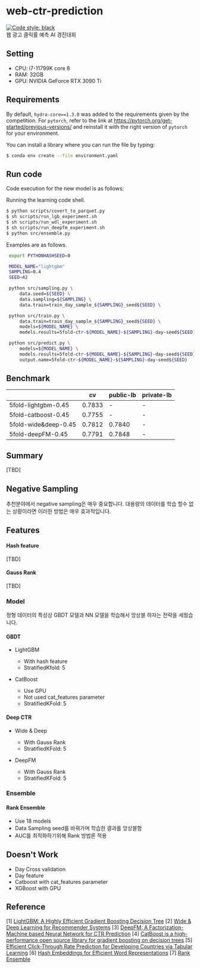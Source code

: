 # web-ctr-prediction
[![Code style: black](https://img.shields.io/badge/code%20style-black-000000.svg)](https://github.com/psf/black)  
웹 광고 클릭률 예측 AI 경진대회


## Setting
- CPU: i7-11799K core 8
- RAM: 32GB
- GPU: NVIDIA GeForce RTX 3090 Ti


## Requirements

By default, `hydra-core==1.3.0` was added to the requirements given by the competition.
For `pytorch`, refer to the link at https://pytorch.org/get-started/previous-versions/ and reinstall it with the right version of `pytorch` for your environment.

You can install a library where you can run the file by typing:

```sh
$ conda env create --file environment.yaml
```

## Run code

Code execution for the new model is as follows:

Running the learning code shell.

   ```sh
   $ python scripts/covert_to_parquet.py
   $ sh scripts/run_lgb_experiment.sh
   $ sh scripts/run_wdl_experiment.sh
   $ sh scripts/run_deepfm_experiment.sh
   $ python src/ensemble.py
   ```

   Examples are as follows.

   ```sh
    export PYTHONHASHSEED=0

    MODEL_NAME="lightgbm"
    SAMPLING=0.4
    SEED=42

    python src/sampling.py \
        data.seed=${SEED} \
        data.sampling=${SAMPLING} \
        data.train=train_day_sample_${SAMPLING}_seed${SEED} \

    python src/train.py \
        data.train=train_day_sample_${SAMPLING}_seed${SEED} \
        models=${MODEL_NAME} \
        models.results=5fold-ctr-${MODEL_NAME}-${SAMPLING}-day-seed${SEED}

    python src/predict.py \
        models=${MODEL_NAME} \
        models.results=5fold-ctr-${MODEL_NAME}-${SAMPLING}-day-seed${SEED} \
        output.name=5fold-ctr-${MODEL_NAME}-${SAMPLING}-day-seed${SEED}
   ```


## Benchmark
||cv|public-lb|private-lb|
|-----|--|---------|----------|
|5fold-lightgbm-0.45|0.7833|-|-|
|5fold-catboost-0.45|0.7755|-|-|
|5fold-wide&deep-0.45|0.7812|0.7840|-|
|5fold-deepFM-0.45|0.7791|0.7848|-|


## Summary
[TBD]

## Negative Sampling
추천분야에서 negative sampling은 매우 중요합니다. 대용량의 데이터를 학습 할수 없는 상황이라면 이러한 방법은 매우 효과적입니다.

## Features
#### Hash feature
[TBD]

#### Gauss Rank
[TBD]

### Model
정형 데이터의 특성상 GBDT 모델과 NN 모델을 학습해서 앙상블 하자는 전략을 세웠습니다.

#### GBDT
+ LightGBM
    + With hash feature
    + StratifiedKfold: 5

+ CatBoost
    + Use GPU
    + Not used cat_features parameter
    + StratifiedKFold: 5

#### Deep CTR
+ Wide & Deep
    + With Gauss Rank
    + StratifiedKFold: 5  

+ DeepFM
    + With Gauss Rank
    + StratifiedKFold: 5

### Ensemble
#### Rank Ensemble 
+ Use 18 models
+ Data Sampling seed를 바꿔가며 학습한 결과를 앙상블함
+ AUC를 최적화하기위해 Rank 방법론 적용

## Doesn't Work
+ Day Cross validation
+ Day feature
+ Catboost with cat_features parameter
+ XGBoost with GPU


## Reference
[1] [LightGBM: A Highly Efficient Gradient Boosting Decision Tree](https://lightgbm.readthedocs.io/en/stable/)
[2] [Wide & Deep Learning for Recommender Systems](https://arxiv.org/pdf/1606.07792)
[3] [DeepFM: A Factorization-Machine based Neural Network for CTR Prediction](https://arxiv.org/pdf/1703.04247)
[4] [CatBoost is a high-performance open source library for gradient boosting on decision trees](https://catboost.ai/)
[5] [Efficient Click-Through Rate Prediction for Developing Countries via Tabular Learning](https://arxiv.org/pdf/2104.07553)
[6] [Hash Embeddings for Efficient Word Representations](https://proceedings.neurips.cc/paper/2017/file/f0f6ba4b5e0000340312d33c212c3ae8-Paper.pdf)
[7] [Rank Ensemble](https://www.kaggle.com/code/finlay/amex-rank-ensemble)
